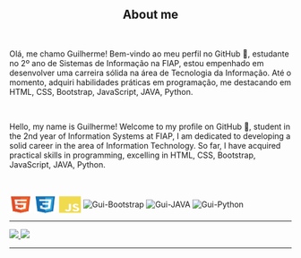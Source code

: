 <h2 align="center"> About me </h2>

<br> 

Olá, me chamo Guilherme! Bem-vindo ao meu perfil no GitHub 👋, estudante no 2º ano de Sistemas de Informação na FIAP, estou empenhado em desenvolver uma carreira sólida na área de Tecnologia da Informação. Até o momento, adquiri habilidades práticas em programação, me destacando em HTML, CSS, Bootstrap, JavaScript, JAVA, Python.

<br>

Hello, my name is Guilherme! Welcome to my profile on GitHub 👋, student in the 2nd year of Information Systems at FIAP, I am dedicated to developing a solid career in the area of Information Technology. So far, I have acquired practical skills in programming, excelling in HTML, CSS, Bootstrap, JavaScript, JAVA, Python.

<br> 

<div style="display: inline_block"><br>
  <img align="center" alt="Gui-HTML" height="30" width="40" src="https://raw.githubusercontent.com/devicons/devicon/master/icons/html5/html5-original.svg">
  <img align="center" alt="Gui-CSS" height="30" width="40" src="https://raw.githubusercontent.com/devicons/devicon/master/icons/css3/css3-original.svg">
  <img align="center" alt="Gui-Js" height="30" width="40" src="https://raw.githubusercontent.com/devicons/devicon/master/icons/javascript/javascript-plain.svg">
  <img align="center" alt="Gui-Bootstrap" height="30" width="40" src="https://cdn.jsdelivr.net/gh/devicons/devicon/icons/bootstrap/bootstrap-original.svg">
  <img align="center" alt="Gui-JAVA" height="30" width="40" src="https://cdn.jsdelivr.net/gh/devicons/devicon/icons/java/java-original-wordmark.svg"> 
  <img align="center" alt="Gui-Python" height="30" width="40" src="https://cdn.jsdelivr.net/gh/devicons/devicon/icons/python/python-original.svg">
</div>
    
<hr>

<div style="display: flex; align-items: center;">
  <a href="https://github.com/guiKD"/>
  <img src="https://github-readme-stats.vercel.app/api/top-langs/?username=guiKD&layout=compact&langs_count=7&theme=radical" width="400"/> 
  <img src="https://tenor.com/pt-PT/view/wink-anime-cute-peace-peace-sign-gif-13040107026014624550" width="442"/>
</div>

<hr>
